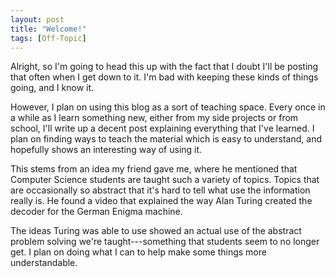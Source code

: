 ```yaml
---
layout: post
title: "Welcome!"
tags: [Off-Topic]
---
```


Alright, so I'm going to head this up with the fact that I doubt I'll be
posting that often when I get down to it. I'm bad with keeping these kinds of
things going, and I know it.

However, I plan on using this blog as a sort of teaching space. Every once in a
while as I learn something new, either from my side projects or from school,
I'll write up a decent post explaining everything that I've learned. I plan on
finding ways to teach the material which is easy to understand, and hopefully
shows an interesting way of using it.

This stems from an idea my friend gave me, where he mentioned that Computer
Science students are taught such a variety of topics. Topics that are
occasionally so abstract that it's hard to tell what use the information really
is. He found a video that explained the way Alan Turing created the decoder for
the German Enigma machine. 

The ideas Turing was able to use showed an actual use of the abstract problem
solving we're taught---something that students seem to no longer get. I plan
on doing what I can to help make some things more understandable.
